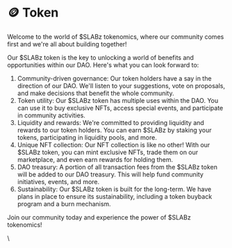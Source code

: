 # 🪙 Token&#x20;

Welcome to the world of $SLABz tokenomics, where our community comes first and we're all about building together!

Our $SLABz token is the key to unlocking a world of benefits and opportunities within our DAO. Here's what you can look forward to:

1. Community-driven governance: Our token holders have a say in the direction of our DAO. We'll listen to your suggestions, vote on proposals, and make decisions that benefit the whole community.
2. Token utility: Our $SLABz token has multiple uses within the DAO. You can use it to buy exclusive NFTs, access special events, and participate in community activities.
3. Liquidity and rewards: We're committed to providing liquidity and rewards to our token holders. You can earn $SLABz by staking your tokens, participating in liquidity pools, and more.
4. Unique NFT collection: Our NFT collection is like no other! With our $SLABz token, you can mint exclusive NFTs, trade them on our marketplace, and even earn rewards for holding them.
5. DAO treasury: A portion of all transaction fees from the $SLABz token will be added to our DAO treasury. This will help fund community initiatives, events, and more.
6. Sustainability: Our $SLABz token is built for the long-term. We have plans in place to ensure its sustainability, including a token buyback program and a burn mechanism.

Join our community today and experience the power of $SLABz tokenomics!

\
